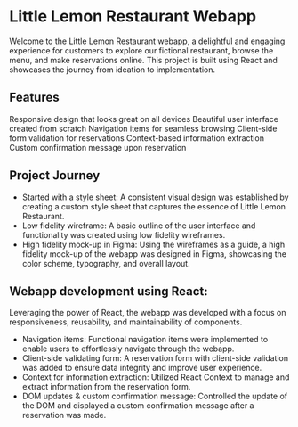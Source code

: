 
# Little Lemon Restaurant Webapp

Welcome to the Little Lemon Restaurant webapp, a delightful and engaging experience for customers to explore our fictional restaurant, browse the menu, and make reservations online. This project is built using React and showcases the journey from ideation to implementation.

## Features

Responsive design that looks great on all devices
Beautiful user interface created from scratch
Navigation items for seamless browsing
Client-side form validation for reservations
Context-based information extraction
Custom confirmation message upon reservation

## Project Journey

* Started with a style sheet: A consistent visual design was established by creating a custom style sheet that captures the essence of Little Lemon Restaurant.
* Low fidelity wireframe: A basic outline of the user interface and functionality was created using low fidelity wireframes.
* High fidelity mock-up in Figma: Using the wireframes as a guide, a high fidelity mock-up of the webapp was designed in Figma, showcasing the color scheme, typography, and overall layout.

## Webapp development using React: 
Leveraging the power of React, the webapp was developed with a focus on responsiveness, reusability, and maintainability of components.

* Navigation items: Functional navigation items were implemented to enable users to effortlessly navigate through the webapp.
* Client-side validating form: A reservation form with client-side validation was added to ensure data integrity and improve user experience.
* Context for information extraction: Utilized React Context to manage and extract information from the reservation form.
* DOM updates & custom confirmation message: Controlled the update of the DOM and displayed a custom confirmation message after a reservation was made.
